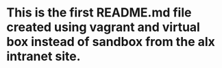 # This is the first README.md file created using vagrant and virtual box instead of sandbox from the alx intranet site.
